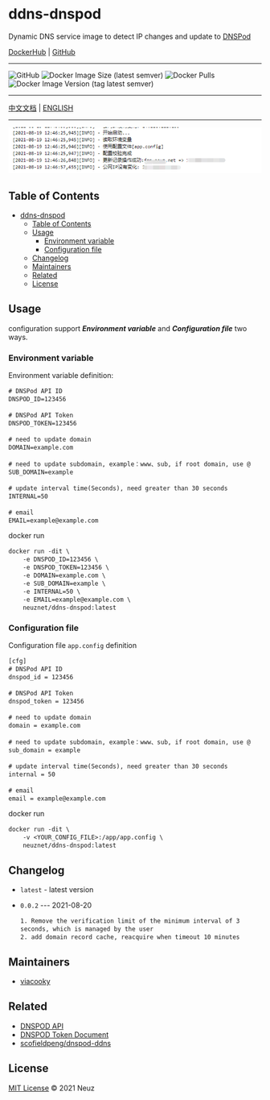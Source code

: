 # ddns-dnspod

Dynamic DNS service image to detect IP changes and update to [DNSPod](https://www.dnspod.cn/)

[DockerHub](https://hub.docker.com/r/neuznet/ddns-dnspod) | [GitHub](https://github.com/Neuz/Dockerfiles/tree/main/ddns-dnspod)

---

![GitHub](https://img.shields.io/github/license/neuz/Dockerfiles) ![Docker Image Size (latest semver)](https://img.shields.io/docker/image-size/neuznet/ddns-dnspod) ![Docker Pulls](https://img.shields.io/docker/pulls/neuznet/ddns-dnspod) ![Docker Image Version (tag latest semver)](https://img.shields.io/docker/v/neuznet/ddns-dnspod/latest)

---

 [中文文档](README.md) | [ENGLISH](README_en.md)

---

![](imgs/example.png)

## Table of Contents

- [ddns-dnspod](#ddns-dnspod)
  - [Table of Contents](#table-of-contents)
  - [Usage](#usage)
    - [Environment variable](#environment-variable)
    - [Configuration file](#configuration-file)
  - [Changelog](#changelog)
  - [Maintainers](#maintainers)
  - [Related](#related)
  - [License](#license)

## Usage

configuration support ***Environment variable*** and ***Configuration file*** two ways.

### Environment variable

Environment variable definition:

```
# DNSPod API ID
DNSPOD_ID=123456

# DNSPod API Token
DNSPOD_TOKEN=123456

# need to update domain
DOMAIN=example.com

# need to update subdomain, example：www、sub, if root domain, use @
SUB_DOMAIN=example

# update interval time(Seconds), need greater than 30 seconds
INTERNAL=50

# email
EMAIL=example@example.com
```

docker run

```
docker run -dit \
    -e DNSPOD_ID=123456 \
    -e DNSPOD_TOKEN=123456 \
    -e DOMAIN=example.com \
    -e SUB_DOMAIN=example \
    -e INTERNAL=50 \
    -e EMAIL=example@example.com \
    neuznet/ddns-dnspod:latest
```

### Configuration file

Configuration file `app.config` definition

```
[cfg]
# DNSPod API ID
dnspod_id = 123456

# DNSPod API Token
dnspod_token = 123456

# need to update domain
domain = example.com

# need to update subdomain, example：www、sub, if root domain, use @
sub_domain = example

# update interval time(Seconds), need greater than 30 seconds
internal = 50

# email
email = example@example.com
```

docker run

```
docker run -dit \
    -v <YOUR_CONFIG_FILE>:/app/app.config \
    neuznet/ddns-dnspod:latest
```

## Changelog

- `latest` - latest version

- `0.0.2` --- 2021-08-20
  ```
  1. Remove the verification limit of the minimum interval of 3 seconds, which is managed by the user
  2. add domain record cache, reacquire when timeout 10 minutes
  ```

## Maintainers

- [viacooky](https://github.com/viacooky)

## Related

- [DNSPOD API](https://www.dnspod.cn/docs/index.html)
- [DNSPOD Token Document](https://docs.dnspod.cn/account/5f2d466de8320f1a740d9ff3/)
- [scofieldpeng/dnspod-ddns](https://github.com/scofieldpeng/dnspod-ddns)

## License

[MIT License](../LICENSE) © 2021 Neuz